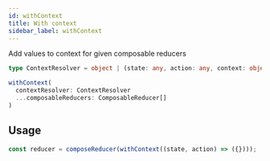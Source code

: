 ```yaml
---
id: withContext
title: With context
sidebar_label: withContext
---
```


Add values to context for given composable reducers

```ts
type ContextResolver = object | (state: any, action: any, context: object) => object
```

```ts
withContext(
  contextResolver: ContextResolver
  ...composableReducers: ComposableReducer[]
)
```

## Usage

```ts
const reducer = composeReducer(withContext((state, action) => ({})));
```
